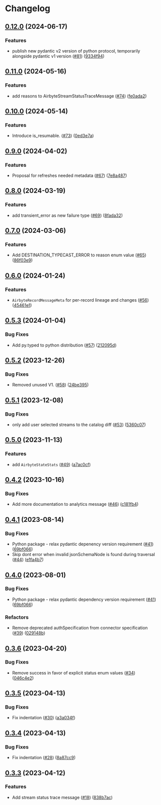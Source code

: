 # Changelog

## [0.12.0](https://github.com/airbytehq/airbyte-protocol/compare/v0.11.0...v0.12.0) (2024-06-17)


### Features

* publish new pydantic v2 version of python protocol, temporarily alongside pydantic v1 version ([#81](https://github.com/airbytehq/airbyte-protocol/issues/81)) ([9334f94](https://github.com/airbytehq/airbyte-protocol/commit/9334f94629805d1f6b3b99d5030a37d9e22bebcc))

## [0.11.0](https://github.com/airbytehq/airbyte-protocol/compare/v0.10.0...v0.11.0) (2024-05-16)


### Features

* add reasons to AirbyteStreamStatusTraceMessage ([#74](https://github.com/airbytehq/airbyte-protocol/issues/74)) ([fe0ada2](https://github.com/airbytehq/airbyte-protocol/commit/fe0ada2f4758b83a83829299436e8afa19a3d090))

## [0.10.0](https://github.com/airbytehq/airbyte-protocol/compare/v0.9.0...v0.10.0) (2024-05-14)


### Features

* Introduce is_resumable. ([#73](https://github.com/airbytehq/airbyte-protocol/issues/73)) ([0ed3e7a](https://github.com/airbytehq/airbyte-protocol/commit/0ed3e7ae815604ee6af39926277264fe036b7081))

## [0.9.0](https://github.com/airbytehq/airbyte-protocol/compare/v0.8.0...v0.9.0) (2024-04-02)


### Features

* Proposal for refreshes needed metadata ([#67](https://github.com/airbytehq/airbyte-protocol/issues/67)) ([7e8a487](https://github.com/airbytehq/airbyte-protocol/commit/7e8a487603af231e29e3031ca631a9f54a7c366a))

## [0.8.0](https://github.com/airbytehq/airbyte-protocol/compare/v0.7.0...v0.8.0) (2024-03-19)


### Features

* add transient_error as new failure type ([#69](https://github.com/airbytehq/airbyte-protocol/issues/69)) ([8fada32](https://github.com/airbytehq/airbyte-protocol/commit/8fada32aedb559731c62f0e35443e4e6dfd3d600))

## [0.7.0](https://github.com/airbytehq/airbyte-protocol/compare/v0.6.0...v0.7.0) (2024-03-06)


### Features

* Add DESTINATION_TYPECAST_ERROR to reason enum value ([#65](https://github.com/airbytehq/airbyte-protocol/issues/65)) ([86f03e9](https://github.com/airbytehq/airbyte-protocol/commit/86f03e9259c5e03b767a28400080ad63e91e1b29))

## [0.6.0](https://github.com/airbytehq/airbyte-protocol/compare/v0.5.3...v0.6.0) (2024-01-24)


### Features

* `AirbyteRecordMessageMeta` for per-record lineage and changes ([#56](https://github.com/airbytehq/airbyte-protocol/issues/56)) ([45461e1](https://github.com/airbytehq/airbyte-protocol/commit/45461e133e001a533c6fb01a7aa26e94dc0f13d2))

## [0.5.3](https://github.com/airbytehq/airbyte-protocol/compare/v0.5.2...v0.5.3) (2024-01-04)


### Bug Fixes

* Add py.typed to python distribution ([#57](https://github.com/airbytehq/airbyte-protocol/issues/57)) ([212095d](https://github.com/airbytehq/airbyte-protocol/commit/212095d554c8fef0b2389129173de11cf032e670))

## [0.5.2](https://github.com/airbytehq/airbyte-protocol/compare/v0.5.1...v0.5.2) (2023-12-26)


### Bug Fixes

* Removed unused V1. ([#58](https://github.com/airbytehq/airbyte-protocol/issues/58)) ([24be395](https://github.com/airbytehq/airbyte-protocol/commit/24be3958a2685def17c07992fbe87f6ac9867af7))

## [0.5.1](https://github.com/airbytehq/airbyte-protocol/compare/v0.5.0...v0.5.1) (2023-12-08)


### Bug Fixes

* only add user selected streams to the catalog diff ([#53](https://github.com/airbytehq/airbyte-protocol/issues/53)) ([5360c07](https://github.com/airbytehq/airbyte-protocol/commit/5360c073eca0130bd76c59f76ffd5ae4516e2c19))

## [0.5.0](https://github.com/airbytehq/airbyte-protocol/compare/v0.4.2...v0.5.0) (2023-11-13)


### Features

* add `AirbyteStateStats` ([#49](https://github.com/airbytehq/airbyte-protocol/issues/49)) ([a7ac0cf](https://github.com/airbytehq/airbyte-protocol/commit/a7ac0cf2e9b52bf1c8cc724464d9fb0e012e44c5))

## [0.4.2](https://github.com/airbytehq/airbyte-protocol/compare/v0.4.1...v0.4.2) (2023-10-16)


### Bug Fixes

* Add more documentation to analytics message ([#46](https://github.com/airbytehq/airbyte-protocol/issues/46)) ([c181fb4](https://github.com/airbytehq/airbyte-protocol/commit/c181fb42b72172dc3fcae85f6786fcb6d6153281))

## [0.4.1](https://github.com/airbytehq/airbyte-protocol/compare/v0.4.0...v0.4.1) (2023-08-14)


### Bug Fixes

* Python package - relax pydantic depenency version requirement ([#41](https://github.com/airbytehq/airbyte-protocol/issues/41)) ([69bf066](https://github.com/airbytehq/airbyte-protocol/commit/69bf066050ff8081bc8fcafcb5410773867df896))
* Skip dont error when invalid jsonSchemaNode is found during traversal ([#44](https://github.com/airbytehq/airbyte-protocol/issues/44)) ([e1fa4b7](https://github.com/airbytehq/airbyte-protocol/commit/e1fa4b78873f59f4cb04b127df0944b89ce88b24))

## [0.4.0](https://github.com/airbytehq/airbyte-protocol/compare/v0.3.6...v0.4.0) (2023-08-01)


### Bug Fixes

* Python package - relax pydantic dependency version requirement ([#41](https://github.com/airbytehq/airbyte-protocol/issues/41)) ([69bf066](https://github.com/airbytehq/airbyte-protocol/commit/69bf066050ff8081bc8fcafcb5410773867df896))

### Refactors

* Remove deprecated authSpecification from connector specification ([#39](https://github.com/airbytehq/airbyte-protocol/issues/39)) ([029148b](https://github.com/airbytehq/airbyte-protocol/commit/029148b42d35ab441c11a8845927f44ef118b8c0))

## [0.3.6](https://github.com/airbytehq/airbyte-protocol/compare/v0.3.5...v0.3.6) (2023-04-20)


### Bug Fixes

* Remove success in favor of explicit status enum values ([#34](https://github.com/airbytehq/airbyte-protocol/issues/34)) ([046c4e2](https://github.com/airbytehq/airbyte-protocol/commit/046c4e21b7e687bed64d2303a6c71d1137aed3a9))

## [0.3.5](https://github.com/airbytehq/airbyte-protocol/compare/v0.3.4...v0.3.5) (2023-04-13)


### Bug Fixes

* Fix indentation ([#30](https://github.com/airbytehq/airbyte-protocol/issues/30)) ([a3a034f](https://github.com/airbytehq/airbyte-protocol/commit/a3a034f02528d95a3955a9883088431fde383a4d))

## [0.3.4](https://github.com/airbytehq/airbyte-protocol/compare/v0.3.3...v0.3.4) (2023-04-13)


### Bug Fixes

* Fix indentation ([#28](https://github.com/airbytehq/airbyte-protocol/issues/28)) ([8a87cc9](https://github.com/airbytehq/airbyte-protocol/commit/8a87cc9afb6247d15f03cb8574386c069998309d))

## [0.3.3](https://github.com/airbytehq/airbyte-protocol/compare/v0.3.2...v0.3.3) (2023-04-12)


### Features

* Add stream status trace message ([#18](https://github.com/airbytehq/airbyte-protocol/issues/18)) ([838b7ac](https://github.com/airbytehq/airbyte-protocol/commit/838b7ac381b5539bf207c993e22aafba85e90c99))
